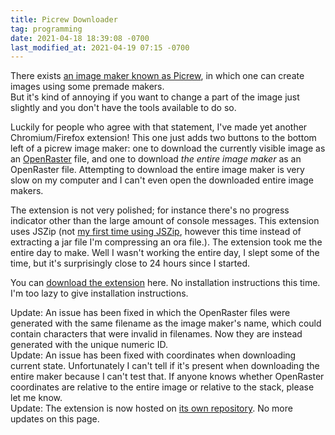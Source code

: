 ```yaml
---
title: Picrew Downloader
tag: programming
date: 2021-04-18 18:39:08 -0700
last_modified_at: 2021-04-19 07:15 -0700
---
```

There exists [an image maker known as Picrew](https://picrew.me), in which one can create images using some premade makers.  
But it's kind of annoying if you want to change a part of the image just slightly and you don't have the tools available to do so.

Luckily for people who agree with that statement, I've made yet another Chromium/Firefox extension! This one just adds two buttons to the bottom left of a picrew image maker: one to download the currently visible image as an [OpenRaster](https://en.wikipedia.org/wiki/OpenRaster) file, and one to download _the entire image maker_ as an OpenRaster file. Attempting to download the entire image maker is very slow on my computer and I can't even open the downloaded entire image makers.

The extension is not very polished; for instance there's no progress indicator other than the large amount of console messages. This extension uses JSZip (not [my first time using JSZip](/2020/11/17/maybe-i-should-improve-the-ui-of-mcjar-font-getter), however this time instead of extracting a jar file I'm compressing an ora file.). The extension took me the entire day to make. Well I wasn't working the entire day, I slept some of the time, but it's surprisingly close to 24 hours since I started.

You can [download the extension](https://github.com/mincerafter42/picrew-downloader/archive/refs/heads/master.zip) here. No installation instructions this time. I'm too lazy to give installation instructions.

Update: An issue has been fixed in which the OpenRaster files were generated with the same filename as the image maker's name, which could contain characters that were invalid in filenames. Now they are instead generated with the unique numeric ID.  
Update: An issue has been fixed with coordinates when downloading current state. Unfortunately I can't tell if it's present when downloading the entire maker because I can't test that. If anyone knows whether OpenRaster coordinates are relative to the entire image or relative to the stack, please let me know.  
Update: The extension is now hosted on [its own repository](https://github.com/mincerafter42/picrew-downloader). No more updates on this page.
